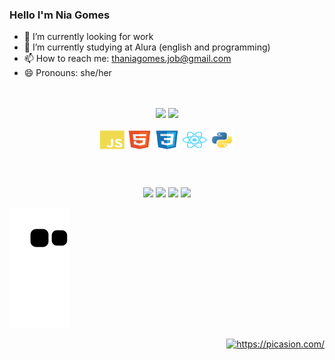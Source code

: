 ### Hello I'm Nia Gomes

- 🔭 I’m currently looking for work
- 🌱 I’m currently studying at Alura (english and programming)
- 📫 How to reach me: thaniagomes.job@gmail.com
- 😄 Pronouns: she/her


<br/>
<br/>

<div align="center">
<img src="https://github-readme-stats.vercel.app/api?username=thaniagomes&show_icons=true">
<img src="https://github-readme-stats.vercel.app/api/top-langs/?username=thaniagomes" />
</div>

<!--
<div align="center">  
  <a href="https://github.com/thaniagomes">
  <img height="180em" src="https://github-readme-stats.vercel.app/api?username=thaniagomes&show_icons=true&theme=dracula&include_all_commits=true&count_private=true"/>
  <img height="150em" src="https://github-readme-stats.vercel.app/api/top-langs/?username=thaniagomes&layout=compact&langs_count=7&theme=dracula"/>
</div>
-->

<div style="display: inline_block"><br>

<div align="center">
  <img align="center" alt="Rafa-Js" height="30" width="40" src="https://raw.githubusercontent.com/devicons/devicon/master/icons/javascript/javascript-plain.svg">
 
  <img align="center" alt="Rafa-HTML" height="30" width="40" src="https://raw.githubusercontent.com/devicons/devicon/master/icons/html5/html5-original.svg">
  
  <img align="center" alt="Rafa-CSS" height="30" width="40" src="https://raw.githubusercontent.com/devicons/devicon/master/icons/css3/css3-original.svg">
  
  <img align="center" alt="Rafa-React" height="30" width="40" src="https://raw.githubusercontent.com/devicons/devicon/master/icons/react/react-original.svg">
  
  <img align="center" alt="Rafa-Python" height="30" width="40" src="https://raw.githubusercontent.com/devicons/devicon/master/icons/python/python-original.svg">
  </div>
  
  ##
</br>
  
<div align="center"> 
  
  <a href="https://www.instagram.com/niacarvalhog/" target="_blank"><img src="https://img.shields.io/badge/-Instagram-%23E4405F?style=for-the-badge&logo=instagram&logoColor=white" target="_blank"></a>
 <a href="https://discord.gg/WM9rMGCg" target="_blank"><img src="https://img.shields.io/badge/Discord-7289DA?style=for-the-badge&logo=discord&logoColor=white" target="_blank"></a> 
  <a href = "mailto:thaniagomes.job@gmail.com"><img src="https://img.shields.io/badge/-Gmail-%23333?style=for-the-badge&logo=gmail&logoColor=white" target="_blank"></a>
  <a href="https://www.linkedin.com/in/thânia-gomes-186ab81a5/" target="_blank"><img src="https://img.shields.io/badge/-LinkedIn-%230077B5?style=for-the-badge&logo=linkedin&logoColor=white" target="_blank"></a> 
</div>

   ![Snake animation](https://github.com/thaniagomes/thaniagomes/blob/output/github-contribution-grid-snake.svg)

  
<div align="right">
<a href="https://picasion.com/"><img src="https://i.picasion.com/pic92/1c8d00ad0c9ebb145a3ddaa99f1a18ad.gif" width="125" height="125" border="0" alt="https://picasion.com/" /></a><br /><a href="https://picasion.com/"></a>
</div>
